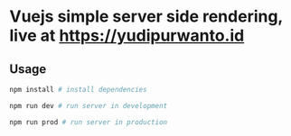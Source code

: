 # Vuejs simple server side rendering, live at https://yudipurwanto.id

## Usage

``` sh
npm install # install dependencies
```

``` sh
npm run dev # run server in development
```

``` sh
npm run prod # run server in production
```   
